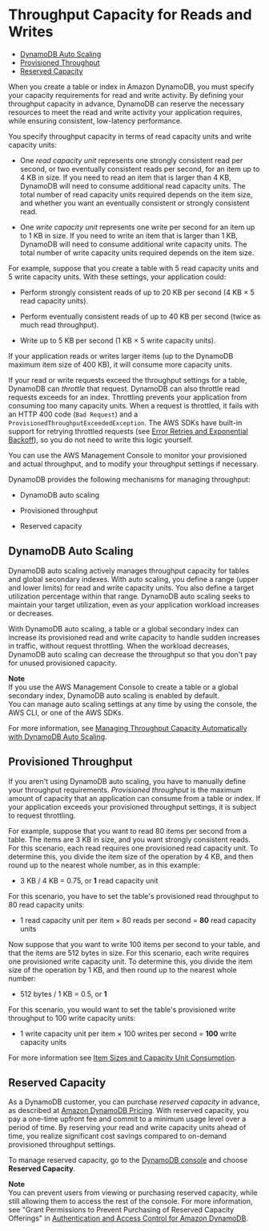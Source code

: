 # Throughput Capacity for Reads and Writes<a name="HowItWorks.ProvisionedThroughput"></a>


+ [DynamoDB Auto Scaling](#HowItWorks.ProvisionedThroughput.AutoScaling)
+ [Provisioned Throughput](#HowItWorks.ProvisionedThroughput.Manual)
+ [Reserved Capacity](#HowItWorks.ProvisionedThroughput.ReservedCapacity)

When you create a table or index in Amazon DynamoDB, you must specify your capacity requirements for read and write activity\. By defining your throughput capacity in advance, DynamoDB can reserve the necessary resources to meet the read and write activity your application requires, while ensuring consistent, low\-latency performance\.

You specify throughput capacity in terms of read capacity units and write capacity units:

+ One *read capacity unit* represents one strongly consistent read per second, or two eventually consistent reads per second, for an item up to 4 KB in size\. If you need to read an item that is larger than 4 KB, DynamoDB will need to consume additional read capacity units\. The total number of read capacity units required depends on the item size, and whether you want an eventually consistent or strongly consistent read\.

+ One *write capacity unit* represents one write per second for an item up to 1 KB in size\. If you need to write an item that is larger than 1 KB, DynamoDB will need to consume additional write capacity units\. The total number of write capacity units required depends on the item size\.

For example, suppose that you create a table with 5 read capacity units and 5 write capacity units\. With these settings, your application could:

+ Perform strongly consistent reads of up to 20 KB per second \(4 KB × 5 read capacity units\)\.

+ Perform eventually consistent reads of up to 40 KB per second \(twice as much read throughput\)\.

+ Write up to 5 KB per second \(1 KB × 5 write capacity units\)\.

If your application reads or writes larger items \(up to the DynamoDB maximum item size of 400 KB\), it will consume more capacity units\.

If your read or write requests exceed the throughput settings for a table, DynamoDB can *throttle* that request\. DynamoDB can also throttle read requests exceeds for an index\. Throttling prevents your application from consuming too many capacity units\. When a request is throttled, it fails with an HTTP 400 code \(`Bad Request`\) and a `ProvisionedThroughputExceededException`\. The AWS SDKs have built\-in support for retrying throttled requests \(see [Error Retries and Exponential Backoff](Programming.Errors.md#Programming.Errors.RetryAndBackoff)\), so you do not need to write this logic yourself\.

You can use the AWS Management Console to monitor your provisioned and actual throughput, and to modify your throughput settings if necessary\.

DynamoDB provides the following mechanisms for managing throughput:

+ DynamoDB auto scaling

+ Provisioned throughput

+ Reserved capacity

## DynamoDB Auto Scaling<a name="HowItWorks.ProvisionedThroughput.AutoScaling"></a>

DynamoDB auto scaling actively manages throughput capacity for tables and global secondary indexes\. With auto scaling, you define a range \(upper and lower limits\) for read and write capacity units\. You also define a target utilization percentage within that range\. DynamoDB auto scaling seeks to maintain your target utilization, even as your application workload increases or decreases\.

With DynamoDB auto scaling, a table or a global secondary index can increase its provisioned read and write capacity to handle sudden increases in traffic, without request throttling\. When the workload decreases, DynamoDB auto scaling can decrease the throughput so that you don't pay for unused provisioned capacity\.

**Note**  
If you use the AWS Management Console to create a table or a global secondary index, DynamoDB auto scaling is enabled by default\.  
You can manage auto scaling settings at any time by using the console, the AWS CLI, or one of the AWS SDKs\.

For more information, see [Managing Throughput Capacity Automatically with DynamoDB Auto Scaling](AutoScaling.md)\.

## Provisioned Throughput<a name="HowItWorks.ProvisionedThroughput.Manual"></a>

If you aren't using DynamoDB auto scaling, you have to manually define your throughput requirements\. *Provisioned throughput* is the maximum amount of capacity that an application can consume from a table or index\. If your application exceeds your provisioned throughput settings, it is subject to request throttling\.

For example, suppose that you want to read 80 items per second from a table\. The items are 3 KB in size, and you want strongly consistent reads\. For this scenario, each read requires one provisioned read capacity unit\. To determine this, you divide the item size of the operation by 4 KB, and then round up to the nearest whole number, as in this example:

+ 3 KB / 4 KB = 0\.75, or **1** read capacity unit

For this scenario, you have to set the table's provisioned read throughput to 80 read capacity units:

+ 1 read capacity unit per item × 80 reads per second = **80** read capacity units 

Now suppose that you want to write 100 items per second to your table, and that the items are 512 bytes in size\. For this scenario, each write requires one provisioned write capacity unit\. To determine this, you divide the item size of the operation by 1 KB, and then round up to the nearest whole number:

+ 512 bytes / 1 KB = 0\.5, or **1**

For this scenario, you would want to set the table's provisioned write throughput to 100 write capacity units:

+ 1 write capacity unit per item × 100 writes per second = **100** write capacity units

For more information see [Item Sizes and Capacity Unit Consumption](CapacityUnitCalculations.md)\.

## Reserved Capacity<a name="HowItWorks.ProvisionedThroughput.ReservedCapacity"></a>

As a DynamoDB customer, you can purchase *reserved capacity* in advance, as described at [Amazon DynamoDB Pricing](https://aws.amazon.com/dynamodb/pricing)\. With reserved capacity, you pay a one\-time upfront fee and commit to a minimum usage level over a period of time\. By reserving your read and write capacity units ahead of time, you realize significant cost savings compared to on\-demand provisioned throughput settings\.

To manage reserved capacity, go to the [DynamoDB console](https://console.aws.amazon.com/dynamodb) and choose **Reserved Capacity**\.

**Note**  
You can prevent users from viewing or purchasing reserved capacity, while still allowing them to access the rest of the console\. For more information, see "Grant Permissions to Prevent Purchasing of Reserved Capacity Offerings" in [Authentication and Access Control for Amazon DynamoDB](authentication-and-access-control.md)\.